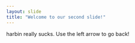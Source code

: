 ```yaml
---
layout: slide
title: "Welcome to our second slide!"
---
```

harbin really sucks.
Use the left arrow to go back!
